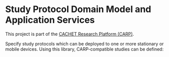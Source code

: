 # Study Protocol Domain Model and Application Services
This project is part of the [CACHET Research Platform (CARP)](https://github.com/cph-cachet/carp.documentation).

Specify study protocols which can be deployed to one or more stationary or mobile devices. Using this library, CARP-compatible studies can be defined:
